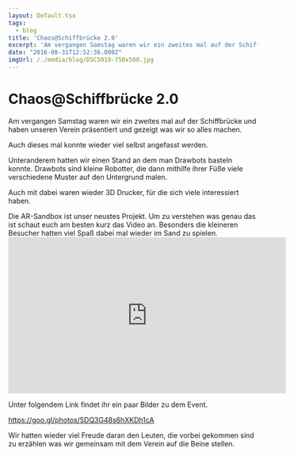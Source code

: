```yaml
---
layout: Default.tsx
tags:
  - blog
title: 'Chaos@Schiffbrücke 2.0'
excerpt: 'Am vergangen Samstag waren wir ein zweites mal auf der Schiffbrücke und haben unseren Verein präsentiert und gezeigt was wir so alles machen. Auch dieses mal konnte wieder viel selbst […]'
date: "2016-08-31T12:52:36.000Z"
imgUrl: /./media/blog/DSC5019-750x500.jpg
---
```


# Chaos@Schiffbrücke 2.0

<p>Am vergangen Samstag waren wir ein zweites mal auf der Schiffbrücke und haben unseren Verein präsentiert und gezeigt was wir so alles machen.</p>
<p>Auch dieses mal konnte wieder viel selbst angefasst werden.</p>
<p>Unteranderem hatten wir einen Stand an dem man Drawbots basteln konnte. Drawbots sind kleine Robotter, die dann mithilfe ihrer Füße viele verschiedene Muster auf den Untergrund malen.</p>
<p>Auch mit dabei waren wieder 3D Drucker, für die sich viele interessiert haben.</p>
<p>Die AR-Sandbox ist unser neustes Projekt. Um zu verstehen was genau das ist schaut euch am besten kurz das Video an. Besonders die kleineren Besucher hatten viel Spaß dabei mal wieder im Sand zu spielen.<br />
<iframe loading="lazy" src="https://www.youtube.com/embed/CE1B7tdGCw0" width="560" height="315" frameborder="0" allowfullscreen="allowfullscreen"></iframe></p>
<p>Unter folgendem Link findet ihr ein paar Bilder zu dem Event.</p>
<p><a href="https://goo.gl/photos/5DQ3G48s6hXKDh1cA">https://goo.gl/photos/5DQ3G48s6hXKDh1cA</a></p>
<p>Wir hatten wieder viel Freude daran den Leuten, die vorbei gekommen sind zu erzählen was wir gemeinsam mit dem Verein auf die Beine stellen.</p>

